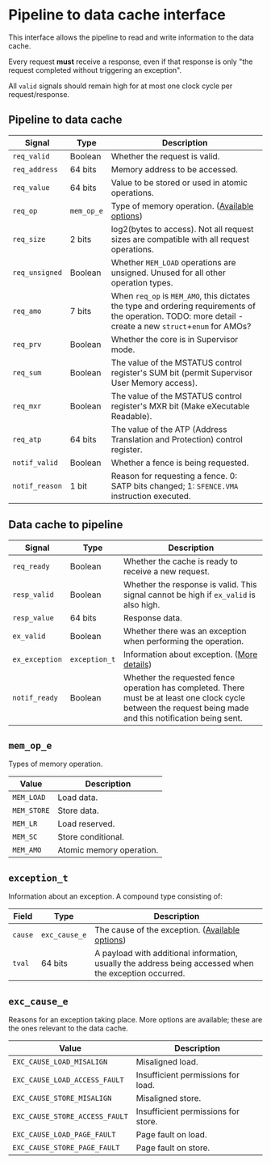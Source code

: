 # Pipeline to data cache interface

This interface allows the pipeline to read and write information to the data cache.

Every request **must** receive a response, even if that response is only "the request completed without triggering an exception".

All `valid` signals should remain high for at most one clock cycle per request/response.

## Pipeline to data cache

| Signal | Type | Description |
| --- | --- | --- |
| `req_valid` | Boolean | Whether the request is valid. |
| `req_address` | 64 bits | Memory address to be accessed. |
| `req_value` | 64 bits | Value to be stored or used in atomic operations. |
| `req_op` | `mem_op_e` | Type of memory operation. ([Available options](#mem_op_e)) |
| `req_size` | 2 bits | log2(bytes to access). Not all request sizes are compatible with all request operations. |
| `req_unsigned` | Boolean | Whether `MEM_LOAD` operations are unsigned. Unused for all other operation types. |
| `req_amo` | 7 bits | When `req_op` is `MEM_AMO`, this dictates the type and ordering requirements of the operation. TODO: more detail - create a new `struct`+`enum` for AMOs? |
| `req_prv` | Boolean | Whether the core is in Supervisor mode. |
| `req_sum` | Boolean | The value of the MSTATUS control register's SUM bit (permit Supervisor User Memory access). |
| `req_mxr` | Boolean | The value of the MSTATUS control register's MXR bit (Make eXecutable Readable). |
| `req_atp` | 64 bits | The value of the ATP (Address Translation and Protection) control register. |
| `notif_valid` | Boolean | Whether a fence is being requested. |
| `notif_reason` | 1 bit | Reason for requesting a fence. 0: SATP bits changed; 1: `SFENCE.VMA` instruction executed. |

## Data cache to pipeline

| Signal | Type | Description |
| --- | --- | --- |
| `req_ready` | Boolean | Whether the cache is ready to receive a new request. |
| `resp_valid` | Boolean | Whether the response is valid. This signal cannot be high if `ex_valid` is also high. |
| `resp_value` | 64 bits | Response data. |
| `ex_valid` | Boolean | Whether there was an exception when performing the operation. |
| `ex_exception` | `exception_t` | Information about exception. ([More details](#exception_t)) |
| `notif_ready` | Boolean | Whether the requested fence operation has completed. There must be at least one clock cycle between the request being made and this notification being sent. |

## `mem_op_e`
Types of memory operation.

| Value | Description |
| --- | --- |
| `MEM_LOAD` | Load data. |
| `MEM_STORE` | Store data. |
| `MEM_LR` | Load reserved. |
| `MEM_SC` | Store conditional. |
| `MEM_AMO` | Atomic memory operation. |

## `exception_t`
Information about an exception. A compound type consisting of:

| Field | Type | Description |
| --- | --- | --- |
| `cause` | `exc_cause_e` | The cause of the exception. ([Available options](#exc_cause_e)) |
| `tval` | 64 bits | A payload with additional information, usually the address being accessed when the exception occurred. |

## `exc_cause_e`
Reasons for an exception taking place. More options are available; these are the ones relevant to the data cache.

| Value | Description |
| --- | --- |
| `EXC_CAUSE_LOAD_MISALIGN` | Misaligned load. |
| `EXC_CAUSE_LOAD_ACCESS_FAULT` | Insufficient permissions for load. |
| `EXC_CAUSE_STORE_MISALIGN` | Misaligned store. |
| `EXC_CAUSE_STORE_ACCESS_FAULT` | Insufficient permissions for store. |
| `EXC_CAUSE_LOAD_PAGE_FAULT` | Page fault on load. |
| `EXC_CAUSE_STORE_PAGE_FAULT` | Page fault on store. |
